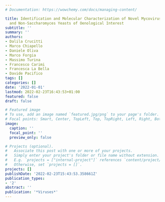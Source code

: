 ```yaml
---
# Documentation: https://wowchemy.com/docs/managing-content/

title: Identification and Molecular Characterization of Novel Mycoviruses in Saccharomyces
  and Non-Saccharomyces Yeasts of Oenological Interest
subtitle: ''
summary: ''
authors:
- Dalila Crucitti
- Marco Chiapello
- Daniele Oliva
- Marco Forgia
- Massimo Turina
- Francesco Carimi
- Francesca La Bella
- Davide Pacifico
tags: []
categories: []
date: '2022-01-01'
lastmod: 2022-02-23T16:43:53+01:00
featured: false
draft: false

# Featured image
# To use, add an image named `featured.jpg/png` to your page's folder.
# Focal points: Smart, Center, TopLeft, Top, TopRight, Left, Right, BottomLeft, Bottom, BottomRight.
image:
  caption: ''
  focal_point: ''
  preview_only: false

# Projects (optional).
#   Associate this post with one or more of your projects.
#   Simply enter your project's folder or file name without extension.
#   E.g. `projects = ["internal-project"]` references `content/project/deep-learning/index.md`.
#   Otherwise, set `projects = []`.
projects: []
publishDate: '2022-02-23T15:43:53.358661Z'
publication_types:
- '2'
abstract: ''
publication: '*Viruses*'
---
```

